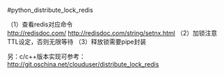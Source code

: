 #python_distribute_lock_redis

（1）查看redis对应命令  
    http://redisdoc.com/
    http://redisdoc.com/string/setnx.html
（2）加锁注意TTL设定，否则无限等待
（3）释放锁需要pipe封装


另：c/c++版本实现可参考： 
http://git.oschina.net/clouduser/distribute_lock_redis
